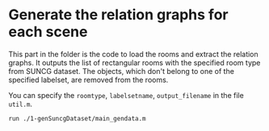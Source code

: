 # Generate the relation graphs for each scene
This part in the folder is the code to load the rooms and extract the relation graphs. 
It outputs the list of rectangular rooms with the specified room type from SUNCG dataset. 
The objects, which don't belong to one of the specified labelset, are removed from the rooms.

You can specify the `roomtype`, `labelsetname`, `output_filename` in the file `util.m`.

```
run ./1-genSuncgDataset/main_gendata.m
```